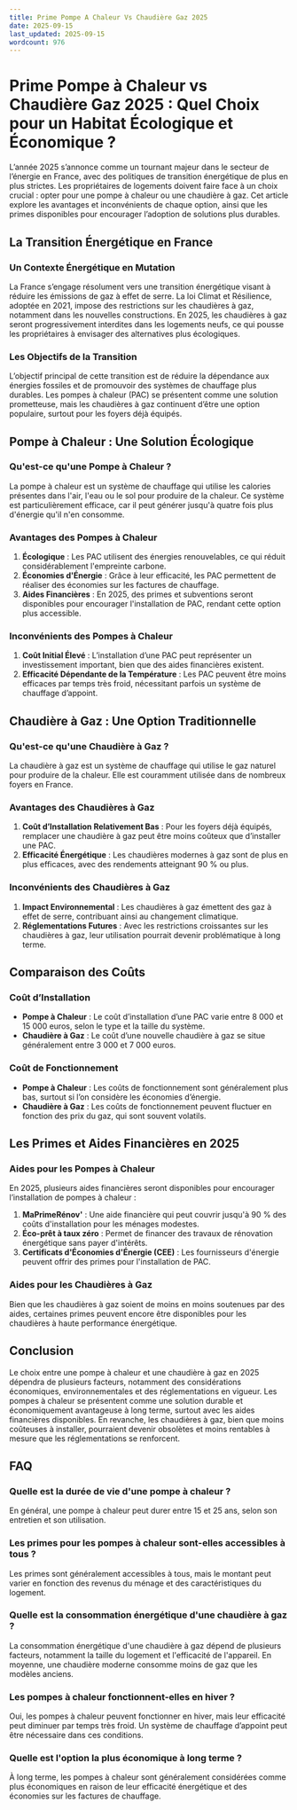 ```yaml
---
title: Prime Pompe A Chaleur Vs Chaudière Gaz 2025
date: 2025-09-15
last_updated: 2025-09-15
wordcount: 976
---
```


# Prime Pompe à Chaleur vs Chaudière Gaz 2025 : Quel Choix pour un Habitat Écologique et Économique ?

L’année 2025 s’annonce comme un tournant majeur dans le secteur de l’énergie en France, avec des politiques de transition énergétique de plus en plus strictes. Les propriétaires de logements doivent faire face à un choix crucial : opter pour une pompe à chaleur ou une chaudière à gaz. Cet article explore les avantages et inconvénients de chaque option, ainsi que les primes disponibles pour encourager l’adoption de solutions plus durables.

## La Transition Énergétique en France

### Un Contexte Énergétique en Mutation

La France s’engage résolument vers une transition énergétique visant à réduire les émissions de gaz à effet de serre. La loi Climat et Résilience, adoptée en 2021, impose des restrictions sur les chaudières à gaz, notamment dans les nouvelles constructions. En 2025, les chaudières à gaz seront progressivement interdites dans les logements neufs, ce qui pousse les propriétaires à envisager des alternatives plus écologiques.

### Les Objectifs de la Transition

L’objectif principal de cette transition est de réduire la dépendance aux énergies fossiles et de promouvoir des systèmes de chauffage plus durables. Les pompes à chaleur (PAC) se présentent comme une solution prometteuse, mais les chaudières à gaz continuent d’être une option populaire, surtout pour les foyers déjà équipés.

## Pompe à Chaleur : Une Solution Écologique

### Qu'est-ce qu'une Pompe à Chaleur ?

La pompe à chaleur est un système de chauffage qui utilise les calories présentes dans l'air, l'eau ou le sol pour produire de la chaleur. Ce système est particulièrement efficace, car il peut générer jusqu'à quatre fois plus d'énergie qu'il n'en consomme.

### Avantages des Pompes à Chaleur

1. **Écologique** : Les PAC utilisent des énergies renouvelables, ce qui réduit considérablement l'empreinte carbone.
2. **Économies d'Énergie** : Grâce à leur efficacité, les PAC permettent de réaliser des économies sur les factures de chauffage.
3. **Aides Financières** : En 2025, des primes et subventions seront disponibles pour encourager l'installation de PAC, rendant cette option plus accessible.

### Inconvénients des Pompes à Chaleur

1. **Coût Initial Élevé** : L’installation d’une PAC peut représenter un investissement important, bien que des aides financières existent.
2. **Efficacité Dépendante de la Température** : Les PAC peuvent être moins efficaces par temps très froid, nécessitant parfois un système de chauffage d’appoint.

## Chaudière à Gaz : Une Option Traditionnelle

### Qu'est-ce qu'une Chaudière à Gaz ?

La chaudière à gaz est un système de chauffage qui utilise le gaz naturel pour produire de la chaleur. Elle est couramment utilisée dans de nombreux foyers en France.

### Avantages des Chaudières à Gaz

1. **Coût d’Installation Relativement Bas** : Pour les foyers déjà équipés, remplacer une chaudière à gaz peut être moins coûteux que d’installer une PAC.
2. **Efficacité Énergétique** : Les chaudières modernes à gaz sont de plus en plus efficaces, avec des rendements atteignant 90 % ou plus.

### Inconvénients des Chaudières à Gaz

1. **Impact Environnemental** : Les chaudières à gaz émettent des gaz à effet de serre, contribuant ainsi au changement climatique.
2. **Réglementations Futures** : Avec les restrictions croissantes sur les chaudières à gaz, leur utilisation pourrait devenir problématique à long terme.

## Comparaison des Coûts

### Coût d’Installation

- **Pompe à Chaleur** : Le coût d’installation d’une PAC varie entre 8 000 et 15 000 euros, selon le type et la taille du système.
- **Chaudière à Gaz** : Le coût d’une nouvelle chaudière à gaz se situe généralement entre 3 000 et 7 000 euros.

### Coût de Fonctionnement

- **Pompe à Chaleur** : Les coûts de fonctionnement sont généralement plus bas, surtout si l’on considère les économies d’énergie.
- **Chaudière à Gaz** : Les coûts de fonctionnement peuvent fluctuer en fonction des prix du gaz, qui sont souvent volatils.

## Les Primes et Aides Financières en 2025

### Aides pour les Pompes à Chaleur

En 2025, plusieurs aides financières seront disponibles pour encourager l’installation de pompes à chaleur :

1. **MaPrimeRénov'** : Une aide financière qui peut couvrir jusqu'à 90 % des coûts d'installation pour les ménages modestes.
2. **Éco-prêt à taux zéro** : Permet de financer des travaux de rénovation énergétique sans payer d'intérêts.
3. **Certificats d'Économies d'Énergie (CEE)** : Les fournisseurs d'énergie peuvent offrir des primes pour l'installation de PAC.

### Aides pour les Chaudières à Gaz

Bien que les chaudières à gaz soient de moins en moins soutenues par des aides, certaines primes peuvent encore être disponibles pour les chaudières à haute performance énergétique.

## Conclusion

Le choix entre une pompe à chaleur et une chaudière à gaz en 2025 dépendra de plusieurs facteurs, notamment des considérations économiques, environnementales et des réglementations en vigueur. Les pompes à chaleur se présentent comme une solution durable et économiquement avantageuse à long terme, surtout avec les aides financières disponibles. En revanche, les chaudières à gaz, bien que moins coûteuses à installer, pourraient devenir obsolètes et moins rentables à mesure que les réglementations se renforcent.

## FAQ

### Quelle est la durée de vie d'une pompe à chaleur ?

En général, une pompe à chaleur peut durer entre 15 et 25 ans, selon son entretien et son utilisation.

### Les primes pour les pompes à chaleur sont-elles accessibles à tous ?

Les primes sont généralement accessibles à tous, mais le montant peut varier en fonction des revenus du ménage et des caractéristiques du logement.

### Quelle est la consommation énergétique d'une chaudière à gaz ?

La consommation énergétique d'une chaudière à gaz dépend de plusieurs facteurs, notamment la taille du logement et l'efficacité de l'appareil. En moyenne, une chaudière moderne consomme moins de gaz que les modèles anciens.

### Les pompes à chaleur fonctionnent-elles en hiver ?

Oui, les pompes à chaleur peuvent fonctionner en hiver, mais leur efficacité peut diminuer par temps très froid. Un système de chauffage d’appoint peut être nécessaire dans ces conditions.

### Quelle est l'option la plus économique à long terme ?

À long terme, les pompes à chaleur sont généralement considérées comme plus économiques en raison de leur efficacité énergétique et des économies sur les factures de chauffage.